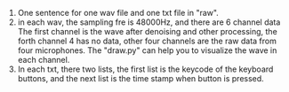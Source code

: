 1. One sentence for one wav file and one txt file in "raw".
2. in each wav, the sampling fre is 48000Hz, and there are 6 channel data
The first channel is the wave after denoising and other processing, the forth channel 4 has no data, other four channels are the raw data from four microphones. The "draw.py" can help you to visualize the wave in each channel.
3. In each txt, there two lists, the first list is the keycode of the keyboard buttons, and the next list is the time stamp when button is pressed.

